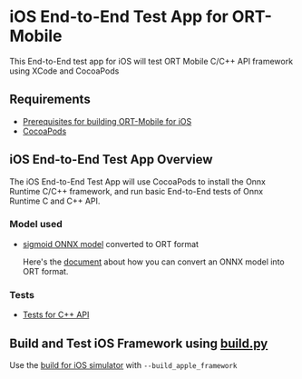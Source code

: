 # iOS End-to-End Test App for ORT-Mobile

This End-to-End test app for iOS will test ORT Mobile C/C++ API framework using XCode and CocoaPods

## Requirements

- [Prerequisites for building ORT-Mobile for iOS](https://onnxruntime.ai/docs/build/android-ios.html#prerequisites-1)
- [CocoaPods](https://cocoapods.org/)

## iOS End-to-End Test App Overview

The iOS End-to-End Test App will use CocoaPods to install the Onnx Runtime C/C++ framework, and run basic End-to-End tests of Onnx Runtime C and C++ API.

### Model used
- [sigmoid ONNX model](https://github.com/onnx/onnx/blob/master/onnx/backend/test/data/node/test_sigmoid/model.onnx) converted to ORT format

    Here's the [document](https://onnxruntime.ai/docs/tutorials/mobile/model-conversion.html) about how you can convert an ONNX model into ORT format.

### Tests
- [Tests for C++ API ](./ios_package_testUITests/ios_package_uitest_cpp_api.mm)

## Build and Test iOS Framework using [build.py](../../../../../tools/ci_build/build.py)

Use the [build for iOS simulator](https://onnxruntime.ai/docs/build/android-ios.html#cross-build-for-ios-simulator) with `--build_apple_framework`
